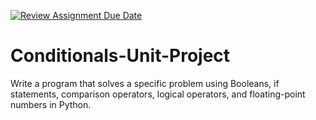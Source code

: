 [![Review Assignment Due Date](https://classroom.github.com/assets/deadline-readme-button-24ddc0f5d75046c5622901739e7c5dd533143b0c8e959d652212380cedb1ea36.svg)](https://classroom.github.com/a/2z3MewVA)
# Conditionals-Unit-Project
Write a program that solves a specific problem using Booleans, if statements, comparison operators, logical operators, and floating-point numbers in Python.
